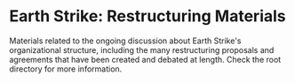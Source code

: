 # Earth Strike: Restructuring Materials

Materials related to the ongoing discussion about Earth Strike's organizational structure, including the many restructuring proposals and agreements that have been created and debated at length. Check the root directory for more information.